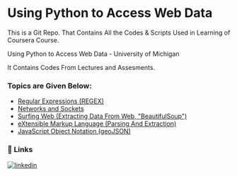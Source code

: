 
# Using Python to Access Web Data

This is a Git Repo. That Contains All the Codes & Scripts Used in Learning of Coursera Course.

Using Python to Access Web Data - University of Michigan

It Contains Codes From Lectures and Assesments.

### Topics are Given Below:
- [Regular Expressions (REGEX)](https://github.com/sallar-ba/Accessing_Web_With_Python/tree/main/REGEX)
- [Networks and Sockets](https://github.com/sallar-ba/Accessing_Web_With_Python/tree/main/Networks_And_Sockets)
- [Surfing Web (Extracting Data From Web, "BeautifulSoup")](https://github.com/sallar-ba/Accessing_Web_With_Python/tree/main/Surfing_Web)
- [eXtensible Markup Language (Parsing And Extraction)](https://github.com/sallar-ba/Accessing_Web_With_Python/tree/main/XML)
- [JavaScript Object Notation (geoJSON)](https://github.com/sallar-ba/Accessing_Web_With_Python/tree/main/JSON)


### 🔗 Links
[![linkedin](https://img.shields.io/badge/linkedin-0A66C2?style=for-the-badge&logo=linkedin&logoColor=white)](https://www.linkedin.com/in/sallar-ba/)

